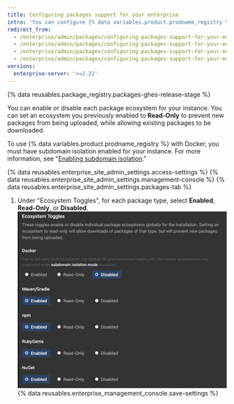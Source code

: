 ```yaml
---
title: Configuring packages support for your enterprise
intro: 'You can configure {% data variables.product.prodname_registry %} for your enterprise by enabling or disabling each package ecosystem.'
redirect_from:
  - /enterprise/admin/packages/configuring-packages-support-for-your-enterprise
  - /enterprise/admin/packages/configuring-packages-support-for-your-enterprise
  - /enterprise/admin/packages/configuring-packages-support-for-your-enterprise
  - /enterprise/admin/packages/configuring-packages-support-for-your-enterprise
versions:
  enterprise-server: '>=2.22'
---
```


{% data reusables.package_registry.packages-ghes-release-stage %}

You can enable or disable each package ecosystem for your instance. You can set an ecosystem you previously enabled to **Read-Only** to prevent new packages from being uploaded, while allowing existing packages to be downloaded.

To use {% data variables.product.prodname_registry %} with Docker, you must have subdomain isolation enabled for your instance. For more information, see "[Enabling subdomain isolation](/enterprise/admin/configuration/enabling-subdomain-isolation)."

{% data reusables.enterprise_site_admin_settings.access-settings %}
{% data reusables.enterprise_site_admin_settings.management-console %}
{% data reusables.enterprise_site_admin_settings.packages-tab %}
1. Under "Ecosystem Toggles", for each package type, select **Enabled**, **Read-Only**, or **Disabled**. ![Ecosystem toggles](/assets/images/enterprise/site-admin-settings/ecosystem-toggles.png)
{% data reusables.enterprise_management_console.save-settings %}
